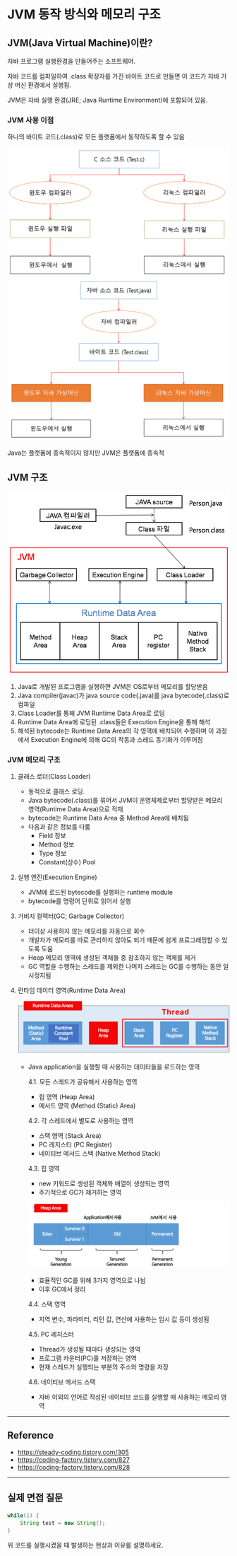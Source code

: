 # JVM 동작 방식와 메모리 구조

## JVM(Java Virtual Machine)이란?

자바 프로그램 실행환경을 만들어주는 소프트웨어.

자바 코드를 컴파일하여 .class 확장자를 가진 바이트 코드로 만들면 이 코드가 자바 가상 머신 환경에서 실행됨.

JVM은 자바 실행 환경(JRE; Java Runtime Environment)에 포함되어 있음.

### JVM 사용 이점

하나의 바이트 코드(.class)로 모든 플랫폼에서 동작하도록 할 수 있음

![](./c.png)
![](./java.png)

Java는 플랫폼에 종속적이지 않지만 JVM은 플랫폼에 종속적

## JVM 구조

![](./jvm.png)

1. Java로 개발된 프로그램을 실행하면 JVM은 OS로부터 메모리를 할당받음
2. Java compiler(javac)가 java source code(.java)를 java bytecode(.class)로 컴파일
3. Class Loader를 통해 JVM Runtime Data Area로 로딩
4. Runtime Data Area에 로딩된 .class들은 Execution Engine을 통해 해석
5. 해석된 bytecode는 Runtime Data Area의 각 영역에 배치되어 수행하며 이 과정에서 Execution Engine에 의해 GC의 작동과 스레드 동기화가 이루어짐

### JVM 메모리 구조

1. 클래스 로더(Class Loader)

   - 동적으로 클래스 로딩.
   - Java bytecode(.class)를 묶어서 JVM이 운영체제로부터 할당받은 메모리 영역(Runtime Data Area)으로 적재
   - bytecode는 Runtime Data Area 중 Method Area에 배치됨
   - 다음과 같은 정보를 다룸
     - Field 정보
     - Method 정보
     - Type 정보
     - Constant(상수) Pool

2. 실행 엔진(Execution Engine)

   - JVM에 로드된 bytecode를 실행하는 runtime module
   - bytecode를 명령어 단위로 읽어서 실행

3. 가비지 컬렉터(GC; Garbage Collector)

   - 더이상 사용하지 않는 메모리를 자동으로 회수
   - 개발자가 메모리를 따로 관리하지 않아도 되기 때문에 쉽게 프로그래밍할 수 있도록 도움
   - Heap 메모리 영역에 생성된 객체들 중 참조하지 않는 객체를 제거
   - GC 역할을 수행하는 스레드를 제외한 나머지 스레드는 GC를 수행하는 동안 일시정지됨

4. 런타임 데이터 영역(Runtime Data Area)

   ![](./runtime.png)

   - Java application을 실행할 때 사용하는 데이터들을 로드하는 영역

     4.1. 모든 스레드가 공유해서 사용하는 영역

     - 힙 영역 (Heap Area)
     - 메서드 영역 (Method (Static) Area)

     4.2. 각 스레드에서 별도로 사용하는 영역

     - 스택 영역 (Stack Area)
     - PC 레지스터 (PC Register)
     - 네이티브 메서드 스택 (Native Method Stack)

     4.3. 힙 영역

     - new 키워드로 생성된 객체와 배열이 생성되는 영역
     - 주기적으로 GC가 제거하는 영역

     ![](./heap.png)

     - 효율적인 GC를 위해 3가지 영역으로 나뉨
     - 이후 GC에서 정리

     4.4. 스택 영역

     - 지역 변수, 파라미터, 리턴 값, 연산에 사용하는 임시 값 등이 생성됨

     4.5. PC 레지스터

     - Thread가 생성될 때마다 생성되는 영역
     - 프로그램 카운터(PC)를 저장하는 영역
     - 현재 스레드가 실행되는 부분의 주소와 명령을 저장

     4.6. 네이티브 메서드 스택

     - 자바 이외의 언어로 작성된 네이티브 코드를 실행할 때 사용하는 메모리 영역

---

## Reference

- https://steady-coding.tistory.com/305
- https://coding-factory.tistory.com/827
- https://coding-factory.tistory.com/828

---

## 실제 면접 질문

```java
while(1) {
    String test = new String();
}
```

위 코드를 실행시켰을 때 발생하는 현상과 이유를 설명하세요.
